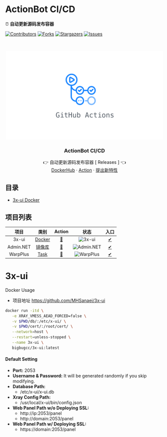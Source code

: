 # ActionBot CI/CD
⏰ **自动更新源码发布容器**

[![Contributors][contributors-shield]][contributors-url]
[![Forks][forks-shield]][forks-url]
[![Stargazers][stars-shield]][stars-url]
[![Issues][issues-shield]][issues-url]

<br />
<p align="center">
  <a href="https://github.com/bigbugcc/ActionBot">
    <img src="./assets/action.jpg" alt="Logo" width="500" />
  </a>
  <h3 align="center">ActionBot CI/CD</h3>
  <p align="center">
    👉 自动更新源码发布容器
 [<a herf="https://github.com/bigbugcc/ActionBot/releases"> Releases </a>] 👈
    <br />
    <a href="https://hub.docker.com/u/bigbugcc">DockerHub</a>
    ·
    <a href="https://github.com/bigbugcc/ActionBot/actions">Action</a>
    ·
    <a href="https://github.com/bigbugcc/ActionBot/issues">提出新特性</a>
  </p>
</p>

## 目录
- [3x-ui Docker](#3x-ui)


## 项目列表
|           项目        |         类别         |        Action         |            状态          |              入口          |
| :------------------------: | :---------------------: | :-------------------: | :-------------------: | :--------------------------: |
|             3x-ui                   |  [Docker](https://github.com/MHSanaei/3x-ui) |[🍕](https://github.com/bigbugcc/ActionBot/actions/workflows/3x-ui%20Docker.yml) | ![3x-ui](https://github.com/bigbugcc/ActionBot/actions/workflows/3x-ui%20Docker.yml/badge.svg) |  [✔](https://hub.docker.com/r/bigbugcc/3x-ui) |
|             Admin.NET                   |  [镜像库](https://gitee.com/zuohuaijun/Admin.NET) |[🍕](https://github.com/bigbugcc/ActionBot/actions/workflows/Admin.NET%20Sync.yml) | ![Admin.NET](https://github.com/bigbugcc/ActionBot/actions/workflows/Admin.NET%20Sync.yml/badge.svg) |  [✔](https://github.com/bigbugcc/Admin.NET) |
|             WarpPlus                   |  [Task](https://github.com/bigbugcc/ActionBot) |[🍕](https://github.com/bigbugcc/ActionBot/actions/workflows/WarpPlus.yml) | ![WarpPlus](https://github.com/bigbugcc/ActionBot/actions/workflows/WarpPlus.yml/badge.svg) |  [✔](https://github.com/bigbugcc/ActionBot/blob/main/bin/app/warp.py) |

###
# 3x-ui
Docker Usage  



- 项目地址 https://github.com/MHSanaei/3x-ui
```bash
docker run -itd \
   -e XRAY_VMESS_AEAD_FORCED=false \
   -v $PWD/db/:/etc/x-ui/ \
   -v $PWD/cert/:/root/cert/ \
   --network=host \
   --restart=unless-stopped \
   --name 3x-ui \
   bigbugcc/3x-ui:latest
```
#### Default Setting
- **Port:** 2053
- **Username & Password:** It will be generated randomly if you skip modifying.
- **Database Path:**
  - /etc/x-ui/x-ui.db
- **Xray Config Path:**
  - /usr/local/x-ui/bin/config.json
- **Web Panel Path w/o Deploying SSL:**
  - http://ip:2053/panel
  - http://domain:2053/panel
- **Web Panel Path w/ Deploying SSL:**
  - https://domain:2053/panel



<!-- links -->
[contributors-shield]: https://img.shields.io/github/contributors/bigbugcc/ActionBot?style=flat-square
[contributors-url]: https://github.com/bigbugcc/ActionBot/graphs/contributors
[forks-shield]: https://img.shields.io/github/forks/bigbugcc/ActionBot?style=flat-square
[forks-url]: https://github.com/bigbugcc/ActionBot/network/members
[stars-shield]: https://img.shields.io/github/stars/bigbugcc/ActionBot?style=flat-square
[stars-url]: https://github.com/bigbugcc/ActionBot/stargazers
[issues-shield]: https://img.shields.io/github/issues/bigbugcc/ActionBot?style=flat-square
[issues-url]: https://img.shields.io/github/issues/bigbugcc/ActionBot